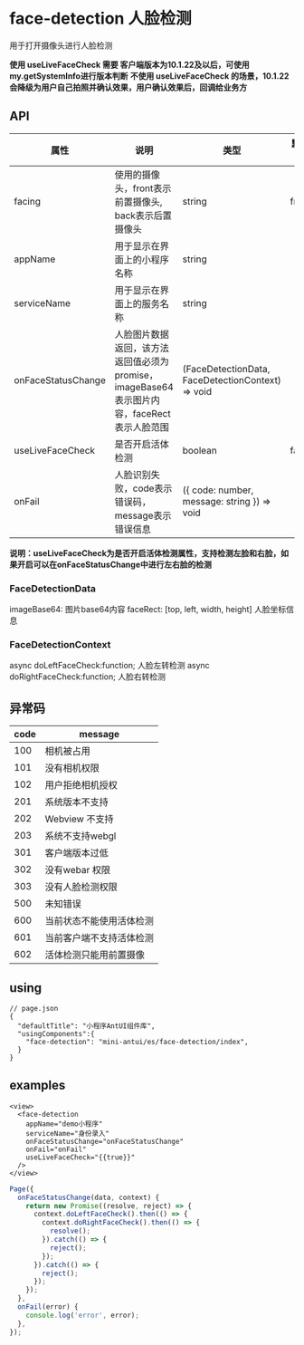# face-detection 人脸检测

用于打开摄像头进行人脸检测

**使用 useLiveFaceCheck 需要 客户端版本为10.1.22及以后，可使用my.getSystemInfo进行版本判断**
**不使用 useLiveFaceCheck 的场景，10.1.22 会降级为用户自己拍照并确认效果，用户确认效果后，回调给业务方**

## API

| 属性 | 说明 | 类型 | 默认值 | 必选 |
|----|----|----|----|----|
| facing | 使用的摄像头，front表示前置摄像头, back表示后置摄像头 | string | front | false |
| appName | 用于显示在界面上的小程序名称 | string |  | true |
| serviceName | 用于显示在界面上的服务名称 | string |  | true |
| onFaceStatusChange | 人脸图片数据返回，该方法返回值必须为promise，imageBase64表示图片内容，faceRect表示人脸范围 | (FaceDetectionData, FaceDetectionContext) => void | | false |
| useLiveFaceCheck | 是否开启活体检测 | boolean | false | false |
| onFail | 人脸识别失败，code表示错误码，message表示错误信息 | ({ code: number, message: string }) => void |  | false |

**说明：useLiveFaceCheck为是否开启活体检测属性，支持检测左脸和右脸，如果开启可以在onFaceStatusChange中进行左右脸的检测**
### FaceDetectionData
   imageBase64: 图片base64内容
   faceRect: [top, left, width, height] 人脸坐标信息
### FaceDetectionContext
   async doLeftFaceCheck:function; 人脸左转检测
   async doRightFaceCheck:function; 人脸右转检测

## 异常码

| code | message |
| ---- | ---- |
| 100  | 相机被占用 |
| 101  | 没有相机权限 |
| 102  | 用户拒绝相机授权 |
| 201  | 系统版本不支持 |
| 202  | Webview 不支持 |
| 203  | 系统不支持webgl |
| 301  | 客户端版本过低 |
| 302  | 没有webar 权限 |
| 303  | 没有人脸检测权限 |
| 500  | 未知错误 |
| 600  | 当前状态不能使用活体检测 |
| 601  | 当前客户端不支持活体检测 |
| 602  | 活体检测只能用前置摄像 |

## using

```
// page.json
{
  "defaultTitle": "小程序AntUI组件库",
  "usingComponents":{
    "face-detection": "mini-antui/es/face-detection/index",
  }
}
```


## examples

```axml
<view>
  <face-detection
    appName="demo小程序"
    serviceName="身份录入"
    onFaceStatusChange="onFaceStatusChange"
    onFail="onFail"
    useLiveFaceCheck="{{true}}"
  />
</view>
```

```javascript
Page({
  onFaceStatusChange(data, context) {
    return new Promise((resolve, reject) => {
      context.doLeftFaceCheck().then(() => {
        context.doRightFaceCheck().then(() => {
          resolve();
        }).catch(() => {
          reject();
        });
      }).catch(() => {
        reject();
      });
    });
  },
  onFail(error) {
    console.log('error', error);
  },
});
```

